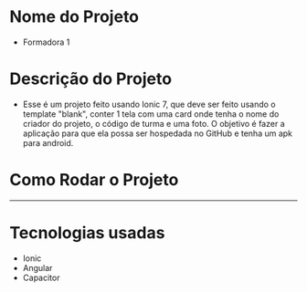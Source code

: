 # Nome do Projeto

- Formadora 1

# Descrição do Projeto

- Esse é um projeto feito usando Ionic 7, que deve ser feito usando o template "blank", conter
1 tela com uma card onde tenha o nome do criador do projeto, o código de turma e uma foto. 
O objetivo é fazer a aplicação para que ela possa ser hospedada no GitHub e tenha um apk para
android.

# Como Rodar o Projeto

---

# Tecnologias usadas

- Ionic
- Angular
- Capacitor